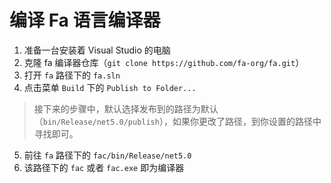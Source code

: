 # 编译 Fa 语言编译器

1. 准备一台安装着 Visual Studio 的电脑
2. 克隆 fa 编译器仓库（`git clone https://github.com/fa-org/fa.git`）
3. 打开 `fa` 路径下的 `fa.sln`
4. 点击菜单 `Build` 下的 `Publish to Folder...`

> 接下来的步骤中，默认选择发布到的路径为默认（`bin/Release/net5.0/publish`），如果你更改了路径，到你设置的路径中寻找即可。

5. 前往 `fa` 路径下的 `fac/bin/Release/net5.0` 
6. 该路径下的 `fac` 或者 `fac.exe` 即为编译器
